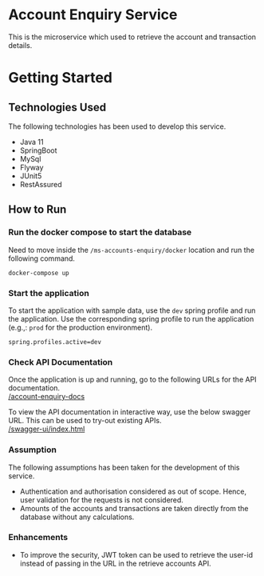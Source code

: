 # Account Enquiry Service
This is the microservice which used to retrieve the account and transaction details.

# Getting Started

## Technologies Used
The following technologies has been used to develop this service.
* Java 11
* SpringBoot
* MySql
* Flyway
* JUnit5
* RestAssured

## How to Run
### Run the docker compose to start the database
Need to move inside the ```/ms-accounts-enquiry/docker``` location and run the following command. 

```shell
docker-compose up
```

### Start the application
To start the application with sample data, use the ```dev``` spring profile and run the application. Use the corresponding
spring profile to run the application (e.g.,: ```prod``` for the production environment).

```properties
spring.profiles.active=dev
```

### Check API Documentation
Once the application is up and running, go to the following URLs for the API documentation.
<br><a href="http://localhost:8080/account-enquiry-docs" target="_blank">/account-enquiry-docs</a>


To view the API documentation in interactive way, use the below swagger URL. This can be used to try-out existing APIs. 
<br><a href="http://localhost:8080/swagger-ui/index.html" target="_blank">/swagger-ui/index.html</a>


### Assumption
The following assumptions has been taken for the development of this service.
* Authentication and authorisation considered as out of scope. Hence, user validation for the requests is not considered.
* Amounts of the accounts and transactions are taken directly from the database without any calculations.

### Enhancements
* To improve the security, JWT token can be used to retrieve the user-id instead of passing in the URL in the retrieve accounts API.
